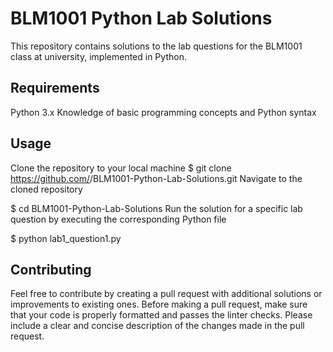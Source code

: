 # BLM1001 Python Lab Solutions
This repository contains solutions to the lab questions for the BLM1001 class at university, implemented in Python.

## Requirements
Python 3.x
Knowledge of basic programming concepts and Python syntax
## Usage
Clone the repository to your local machine
$ git clone https://github.com/<your-username>/BLM1001-Python-Lab-Solutions.git
Navigate to the cloned repository

$ cd BLM1001-Python-Lab-Solutions
Run the solution for a specific lab question by executing the corresponding Python file

$ python lab1_question1.py
## Contributing
Feel free to contribute by creating a pull request with additional solutions or improvements to existing ones.
Before making a pull request, make sure that your code is properly formatted and passes the linter checks.
Please include a clear and concise description of the changes made in the pull request.
